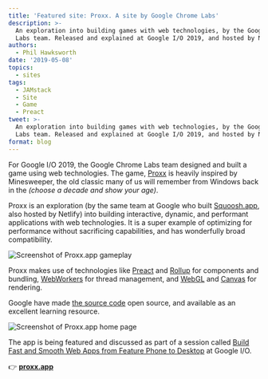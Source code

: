 ```yaml
---
title: 'Featured site: Proxx. A site by Google Chrome Labs'
description: >-
  An exploration into building games with web technologies, by the Google Chrome
  Labs team. Released and explained at Google I/O 2019, and hosted by Netlify.
authors:
  - Phil Hawksworth
date: '2019-05-08'
topics:
  - sites
tags:
  - JAMstack
  - Site
  - Game
  - Preact
tweet: >-
  An exploration into building games with web technologies, by the Google Chrome
  Labs team. Released and explained at Google I/O 2019, and hosted by Netlify.
format: blog
---
```

For Google I/O 2019, the Google Chrome Labs team designed and built a game using web technologies. The game, [Proxx](https://proxx.app) is heavily inspired by Minesweeper, the old classic many of us will remember from Windows back in the _(choose a decade and show your age)_.

Proxx is an exploration (by the same team at Google who built [Squoosh.app](/blog/2019/01/09/featured-site-squoosh.app/), also hosted by Netlify) into building interactive, dynamic, and performant applications with web technologies. It is a super example of optimizing for performance without sacrificing capabilities, and has wonderfully broad compatibility.

![Screenshot of Proxx.app gameplay](/img/blog/featured-proxx-play.jpg "Screenshot of Proxx.app gameplay")

Proxx makes use of technologies like [Preact](https://preactjs.com/) and [Rollup](https://rollupjs.org/) for components and bundling, [WebWorkers](https://developer.mozilla.org/en-US/docs/Web/API/Web_Workers_API) for thread management, and [WebGL](https://developer.mozilla.org/en-US/docs/Web/API/WebGL_API) and [Canvas](https://developer.mozilla.org/en-US/docs/Web/API/Canvas_API) for rendering.

Google have made [the source code](https://github.com/GoogleChromeLabs/proxx) open source, and available as an excellent learning resource.

![Screenshot of Proxx.app home page](/img/blog/featured-proxx-home.jpg "Screenshot of Proxx.app home page")

The app is being featured and discussed as part of a session called [Build Fast and Smooth Web Apps from Feature Phone to Desktop](https://events.google.com/io/schedule/events/edd25f87-df45-4b17-84c8-2037ab1b6bae) at Google I/O.


👉 **[proxx.app](https://proxx.app/)**
